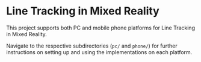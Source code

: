 # Line Tracking in Mixed Reality

This project supports both PC and mobile phone platforms for Line Tracking in Mixed Reality. 

Navigate to the respective subdirectories (`pc/` and `phone/`) for further instructions on setting up and using the implementations on each platform.